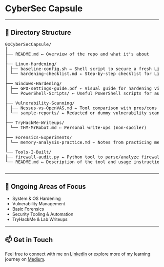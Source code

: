 # CyberSec Capsule 
 
--- 

## 📁 Directory Structure 
<pre>
0xCyberSecCapsule/
│
├── README.md ← Overview of the repo and what it's about
│
├── Linux-Hardening/
│ ├── baseline-config.sh ← Shell script to secure a fresh Linux install
│ └── hardening-checklist.md ← Step-by-step checklist for Linux hardening
│
├── Windows-Hardening/
│ ├── GPO-settings-guide.pdf ← Visual guide for hardening via Group Policy
│ └── PowerShell-Scripts/ ← Useful PowerShell scripts for automation
│
├── Vulnerability-Scanning/
│ ├── Nessus-vs-OpenVAS.md ← Tool comparison with pros/cons and usage
│ └── sample-reports/ ← Redacted or dummy vulnerability scan reports
│
├── TryHackMe-Writeups/
│ └── THM-MrRobot.md ← Personal write-ups (non-spoiler)
│
├── Forensics-Experiments/
│ └── memory-analysis-practice.md ← Notes from practicing memory forensics
│
└── Tools-I-Built/
├── firewall-audit.py ← Python tool to parse/analyze firewall rules
└── README.md ← Description of the tool and usage instructions

</pre>


---

## 🚧 Ongoing Areas of Focus

- System & OS Hardening
- Vulnerability Management
- Basic Forensics
- Security Tooling & Automation
- TryHackMe & Lab Writeups

---

## 📫 Get in Touch

Feel free to connect with me on [LinkedIn](https://linkedin.com/in/abhaykushwah) or explore more of my learning journey on [Medium](https://medium.com/@cybsecbuddy).


